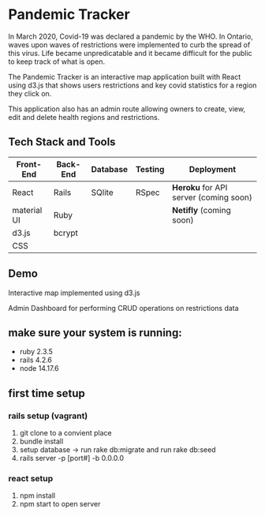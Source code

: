 # Pandemic Tracker
In March 2020, Covid-19 was declared a pandemic by the WHO. In Ontario, waves upon waves of restrictions were implemented to curb the spread of this virus. Life became unpredicatable and it became difficult for the public to keep track of what is open.

The Pandemic Tracker is an interactive map application built with React using d3.js that shows users restrictions and key covid statistics for a region they click on.

This application also has an admin route allowing owners to create, view, edit and delete health regions and restrictions.

## Tech Stack and Tools
| Front-End  | Back-End | Database | Testing | Deployment |
| ------------- | ------------- | ------ | ---------- | --------- |
| React | Rails  | SQlite | RSpec | **Heroku** for API server (coming soon)|
| material UI | Ruby | | | **Netifly** (coming soon) |
| d3.js | bcrypt | |  |
| CSS | | | | | |

## Demo
Interactive map implemented using d3.js

Admin Dashboard for performing CRUD operations on restrictions data

## make sure your system is running:
- ruby 2.3.5
- rails 4.2.6
- node 14.17.6

## first time setup
### rails setup (vagrant)
1. git clone to a convient place
2. bundle install
3. setup database -> run rake db:migrate and run rake db:seed
4. rails server -p [port#] -b 0.0.0.0

### react setup
1. npm install
2. npm start to open server

